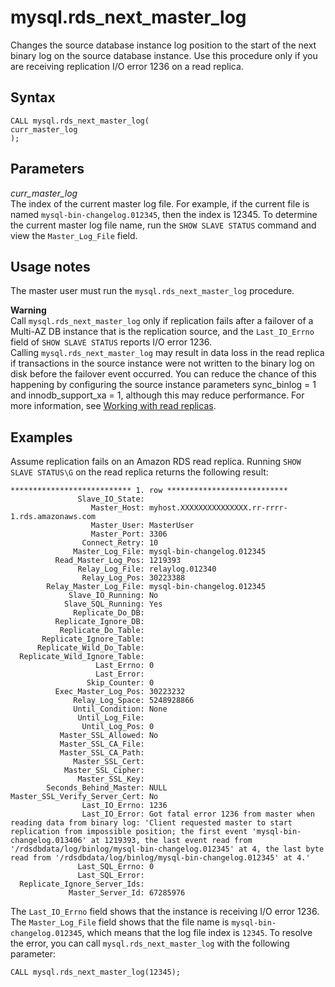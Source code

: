 # mysql\.rds\_next\_master\_log<a name="mysql_rds_next_master_log"></a>

Changes the source database instance log position to the start of the next binary log on the source database instance\. Use this procedure only if you are receiving replication I/O error 1236 on a read replica\.

## Syntax<a name="mysql_rds_next_master_log-syntax"></a>

 

```
CALL mysql.rds_next_master_log(
curr_master_log
);
```

## Parameters<a name="mysql_rds_next_master_log-parameters"></a>

 *curr\_master\_log*   
The index of the current master log file\. For example, if the current file is named `mysql-bin-changelog.012345`, then the index is 12345\. To determine the current master log file name, run the `SHOW SLAVE STATUS` command and view the `Master_Log_File` field\.

## Usage notes<a name="mysql_rds_next_master_log-usage-notes"></a>

The master user must run the `mysql.rds_next_master_log` procedure\. 

**Warning**  
Call `mysql.rds_next_master_log` only if replication fails after a failover of a Multi\-AZ DB instance that is the replication source, and the `Last_IO_Errno` field of `SHOW SLAVE STATUS` reports I/O error 1236\.  
Calling `mysql.rds_next_master_log` may result in data loss in the read replica if transactions in the source instance were not written to the binary log on disk before the failover event occurred\. You can reduce the chance of this happening by configuring the source instance parameters sync\_binlog = 1 and innodb\_support\_xa = 1, although this may reduce performance\. For more information, see [Working with read replicas](USER_ReadRepl.md)\.

## Examples<a name="mysql_rds_next_master_log-examples"></a>

Assume replication fails on an Amazon RDS read replica\. Running `SHOW SLAVE STATUS\G` on the read replica returns the following result:

```
*************************** 1. row ***************************
               Slave_IO_State:
                  Master_Host: myhost.XXXXXXXXXXXXXXX.rr-rrrr-1.rds.amazonaws.com
                  Master_User: MasterUser
                  Master_Port: 3306
                Connect_Retry: 10
              Master_Log_File: mysql-bin-changelog.012345
          Read_Master_Log_Pos: 1219393
               Relay_Log_File: relaylog.012340
                Relay_Log_Pos: 30223388
        Relay_Master_Log_File: mysql-bin-changelog.012345
             Slave_IO_Running: No
            Slave_SQL_Running: Yes
              Replicate_Do_DB:
          Replicate_Ignore_DB:
           Replicate_Do_Table:
       Replicate_Ignore_Table:
      Replicate_Wild_Do_Table:
  Replicate_Wild_Ignore_Table:
                   Last_Errno: 0
                   Last_Error:
                 Skip_Counter: 0
          Exec_Master_Log_Pos: 30223232
              Relay_Log_Space: 5248928866
              Until_Condition: None
               Until_Log_File:
                Until_Log_Pos: 0
           Master_SSL_Allowed: No
           Master_SSL_CA_File:
           Master_SSL_CA_Path:
              Master_SSL_Cert:
            Master_SSL_Cipher:
               Master_SSL_Key:
        Seconds_Behind_Master: NULL
Master_SSL_Verify_Server_Cert: No
                Last_IO_Errno: 1236
                Last_IO_Error: Got fatal error 1236 from master when reading data from binary log: 'Client requested master to start replication from impossible position; the first event 'mysql-bin-changelog.013406' at 1219393, the last event read from '/rdsdbdata/log/binlog/mysql-bin-changelog.012345' at 4, the last byte read from '/rdsdbdata/log/binlog/mysql-bin-changelog.012345' at 4.'
               Last_SQL_Errno: 0
               Last_SQL_Error:
  Replicate_Ignore_Server_Ids:
             Master_Server_Id: 67285976
```

The `Last_IO_Errno` field shows that the instance is receiving I/O error 1236\. The `Master_Log_File` field shows that the file name is `mysql-bin-changelog.012345`, which means that the log file index is `12345`\. To resolve the error, you can call `mysql.rds_next_master_log` with the following parameter:

```
CALL mysql.rds_next_master_log(12345);
```